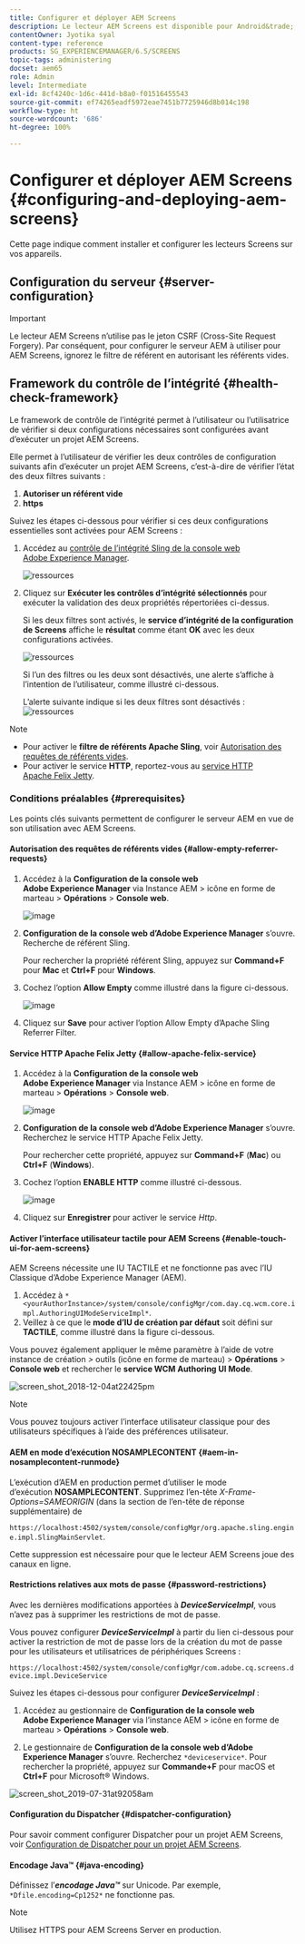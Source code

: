 ```yaml
---
title: Configurer et déployer AEM Screens
description: Le lecteur AEM Screens est disponible pour Android&trade;, Chrome OS, iOS et Windows. Découvrez la configuration et le déploiement d’AEM Screens.
contentOwner: Jyotika syal
content-type: reference
products: SG_EXPERIENCEMANAGER/6.5/SCREENS
topic-tags: administering
docset: aem65
role: Admin
level: Intermediate
exl-id: 8cf4240c-1d6c-441d-b8a0-f01516455543
source-git-commit: ef74265eadf5972eae7451b7725946d8b014c198
workflow-type: ht
source-wordcount: '686'
ht-degree: 100%

---
```


# Configurer et déployer AEM Screens {#configuring-and-deploying-aem-screens}

Cette page indique comment installer et configurer les lecteurs Screens sur vos appareils.

## Configuration du serveur {#server-configuration}

>[!IMPORTANT]
>
>Le lecteur AEM Screens n’utilise pas le jeton CSRF (Cross-Site Request Forgery). Par conséquent, pour configurer le serveur AEM à utiliser pour AEM Screens, ignorez le filtre de référent en autorisant les référents vides.

## Framework du contrôle de l’intégrité {#health-check-framework}

Le framework de contrôle de l’intégrité permet à l’utilisateur ou l’utilisatrice de vérifier si deux configurations nécessaires sont configurées avant d’exécuter un projet AEM Screens.

Elle permet à l’utilisateur de vérifier les deux contrôles de configuration suivants afin d’exécuter un projet AEM Screens, c’est-à-dire de vérifier l’état des deux filtres suivants :

1. **Autoriser un référent vide**
2. **https**

Suivez les étapes ci-dessous pour vérifier si ces deux configurations essentielles sont activées pour AEM Screens :

1. Accédez au [contrôle de l’intégrité Sling de la console web Adobe Experience Manager](http://localhost:4502/system/console/healthcheck?tags=screensconfigs&amp;overrideGlobalTimeout=).

   ![ressources](assets/health-check1.png)


2. Cliquez sur **Exécuter les contrôles d’intégrité sélectionnés** pour exécuter la validation des deux propriétés répertoriées ci-dessus.

   Si les deux filtres sont activés, le **service d’intégrité de la configuration de Screens** affiche le **résultat** comme étant **OK** avec les deux configurations activées.

   ![ressources](assets/health-check2.png)

   Si l’un des filtres ou les deux sont désactivés, une alerte s’affiche à l’intention de l’utilisateur, comme illustré ci-dessous.

   L’alerte suivante indique si les deux filtres sont désactivés :
   ![ressources](assets/health-check3.png)

>[!NOTE]
>
>* Pour activer le **filtre de référents Apache Sling**, voir [Autorisation des requêtes de référents vides](/help/user-guide/configuring-screens-introduction.md#allow-empty-referrer-requests).
>* Pour activer le service **HTTP**, reportez-vous au [service HTTP Apache Felix Jetty](/help/user-guide/configuring-screens-introduction.md#allow-apache-felix-service).

### Conditions préalables {#prerequisites}

Les points clés suivants permettent de configurer le serveur AEM en vue de son utilisation avec AEM Screens.

#### Autorisation des requêtes de référents vides {#allow-empty-referrer-requests}

1. Accédez à la **Configuration de la console web Adobe Experience Manager** via Instance AEM > icône en forme de marteau > **Opérations** > **Console web**.

   ![image](assets/config/empty-ref1.png)

1. **Configuration de la console web d’Adobe Experience Manager** s’ouvre. Recherche de référent Sling.

   Pour rechercher la propriété référent Sling, appuyez sur **Command+F** pour **Mac** et **Ctrl+F** pour **Windows**.

1. Cochez l’option **Allow Empty** comme illustré dans la figure ci-dessous.

   ![image](assets/config/empty-ref2.png)

1. Cliquez sur **Save** pour activer l’option Allow Empty d’Apache Sling Referrer Filter.


#### Service HTTP Apache Felix Jetty {#allow-apache-felix-service}

1. Accédez à la **Configuration de la console web Adobe Experience Manager** via Instance AEM > icône en forme de marteau > **Opérations** > **Console web**.

   ![image](assets/config/empty-ref1.png)

1. **Configuration de la console web d’Adobe Experience Manager** s’ouvre. Recherchez le service HTTP Apache Felix Jetty.

   Pour rechercher cette propriété, appuyez sur **Command+F** (**Mac**) ou **Ctrl+F** (**Windows**).

1. Cochez l’option **ENABLE HTTP** comme illustré ci-dessous.

   ![image](assets/config/config-1.png)

1. Cliquez sur **Enregistrer** pour activer le service *Http*.

#### Activer l’interface utilisateur tactile pour AEM Screens {#enable-touch-ui-for-aem-screens}

AEM Screens nécessite une IU TACTILE et ne fonctionne pas avec l’IU Classique d’Adobe Experience Manager (AEM).

1. Accédez à `*<yourAuthorInstance>/system/console/configMgr/com.day.cq.wcm.core.impl.AuthoringUIModeServiceImpl*`.
1. Veillez à ce que le **mode d’IU de création par défaut** soit défini sur **TACTILE**, comme illustré dans la figure ci-dessous.

Vous pouvez également appliquer le même paramètre à l’aide de votre instance de création *>* outils (icône en forme de marteau) > **Opérations** > **Console web** et rechercher le **service WCM Authoring UI Mode**.

![screen_shot_2018-12-04at22425pm](assets/screen_shot_2018-12-04at22425pm.png)

>[!NOTE]
>
>Vous pouvez toujours activer l’interface utilisateur classique pour des utilisateurs spécifiques à l’aide des préférences utilisateur.

#### AEM en mode d’exécution NOSAMPLECONTENT {#aem-in-nosamplecontent-runmode}

L’exécution d’AEM en production permet d’utiliser le mode d’exécution **NOSAMPLECONTENT**. Supprimez l’en-tête *X-Frame-Options=SAMEORIGIN* (dans la section de l’en-tête de réponse supplémentaire) de

`https://localhost:4502/system/console/configMgr/org.apache.sling.engine.impl.SlingMainServlet`.

Cette suppression est nécessaire pour que le lecteur AEM Screens joue des canaux en ligne.

#### Restrictions relatives aux mots de passe {#password-restrictions}

Avec les dernières modifications apportées à ***DeviceServiceImpl***, vous n’avez pas à supprimer les restrictions de mot de passe.

Vous pouvez configurer ***DeviceServiceImpl*** à partir du lien ci-dessous pour activer la restriction de mot de passe lors de la création du mot de passe pour les utilisateurs et utilisatrices de périphériques Screens :

`https://localhost:4502/system/console/configMgr/com.adobe.cq.screens.device.impl.DeviceService`

Suivez les étapes ci-dessous pour configurer ***DeviceServiceImpl*** :

1. Accédez au gestionnaire de **Configuration de la console web Adobe Experience Manager** via l’instance AEM > icône en forme de marteau > **Opérations** > **Console web**.

1. Le gestionnaire de **Configuration de la console web d’Adobe Experience Manager** s’ouvre. Recherchez `*deviceservice*`. Pour rechercher la propriété, appuyez sur **Commande+F** pour macOS et **Ctrl+F** pour Microsoft® Windows.

![screen_shot_2019-07-31at92058am](assets/screen_shot_2019-07-31at92058am.png)

#### Configuration du Dispatcher {#dispatcher-configuration}

Pour savoir comment configurer Dispatcher pour un projet AEM Screens, voir [Configuration de Dispatcher pour un projet AEM Screens](dispatcher-configurations-aem-screens.md).

#### Encodage Java™ {#java-encoding}

Définissez l’***encodage Java™*** sur Unicode. Par exemple, `*Dfile.encoding=Cp1252*` ne fonctionne pas.

>[!NOTE]
>
>Utilisez HTTPS pour AEM Screens Server en production.
